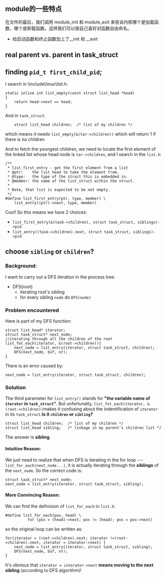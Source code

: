 ## module的一些特点
在文件的最后，我们调用 module_init 和 module_exit 来告诉内核哪个是加载函数，哪个是卸载函数。这样我们可以按自己喜好对函数自由命名。


+ 给启动函数和终止函数加上了__init 和 __exit

## real parent vs. parent in task_struct

## finding `pid_t first_child_pid`;
I search in \include\linux\list.h:
```
static inline int list_empty(const struct list_head *head)
{
	return head->next == head;
}
```
And in `task_struct`:
```
	struct list_head children;	/* list of my children */
```
which means it needs `list_empty(&(tar->children))` which will return 1 if there is no children

And to fetch the youngest children, we need to locate the first element of the linked list whose head node is `tar->children`, and I search in the `list.h`:
```
/**
 * list_first_entry - get the first element from a list
 * @ptr:	the list head to take the element from.
 * @type:	the type of the struct this is embedded in.
 * @member:	the name of the list_struct within the struct.
 *
 * Note, that list is expected to be not empty.
 */
#define list_first_entry(ptr, type, member) \
	list_entry((ptr)->next, type, member)
```
Cool!  So this means we have 2 choices:
+ `list_first_entry(&(task->children), struct task_struct, siblings)->pid`
+ `list_entry((task->children).next, struct task_struct, siblings)->pid`

## choose `sibling` or `children`?
### Background:
I want to carry out a DFS iteration in the process tree:
+ DFS(root)
  + iterating root's sibling
  + for every sibling `node` do `DFS(node)`
### Problem encountered
Here is part of my DFS function:
```
struct list_head* iterator;
struct task_struct* next_node; 
//iterating through all the children of the root
list_fot_each(iterator, &(root->children)){
    next_node = list_entry(iterator, struct task_struct, children);
    DFS(next_node, buf, nr);
}
```
There is an error caused by:
```
next_node = list_entry(iterator, struct task_struct, children);
```
### Solution
The third parameter for `list_entry()` stands for **"the variable name of `iterator` in `task_struct`"**. But unfortunatly, `list_fot_each(iterator, &(root->children))`makes it confusing about the indentification of `iterator` in its `task_struct`.**Is it `children` or `sibling`?**
```
struct list_head children;	/* list of my children */
struct list_head sibling;	/* linkage in my parent's children list */
```
The answer is **sibling**.
#### Intuitive Reason:
We just need to realize that when DFS is iterating in the for loop --- `list_for_each(next_node...)`, it is actually iterating through the **siblings** of the `next_node`. So the correct code is:
```
struct task_struct* next_node; 
next_node = list_entry(iterator, struct task_struct, sibling);
```
#### More Convincing Reason:
We can find the definision of `list_for_each` in `list.h`:
```
#define list_for_each(pos, head) \
	      for (pos = (head)->next; pos != (head); pos = pos->next)
```
so the original loop can be written as:
```
for(iterator = (root->children).next; iterator !=(root->children).next; iterator = iterator->next) {
    next_node = list_entry(iterator, struct task_struct, sibling);
    DFS(next_node, buf, nr);
}
```
It's obvious that `iterator = interator->next` **means moving to the next sibling** (according to DFS algorithm)!